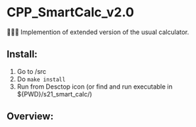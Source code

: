 # CPP_SmartCalc_v2.0
🧮➕➖ Implemention of extended version of the usual calculator.

## Install:
1. Go to /src
2. Do ```make install```
3. Run from Desctop icon (or find and run executable in ${PWD}/s21_smart_calc/)

## Overview:
